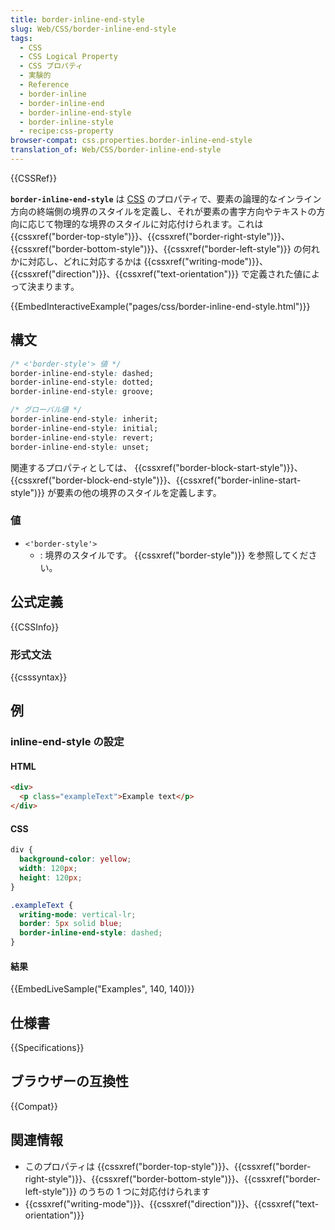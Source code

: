 ```yaml
---
title: border-inline-end-style
slug: Web/CSS/border-inline-end-style
tags:
  - CSS
  - CSS Logical Property
  - CSS プロパティ
  - 実験的
  - Reference
  - border-inline
  - border-inline-end
  - border-inline-end-style
  - border-inline-style
  - recipe:css-property
browser-compat: css.properties.border-inline-end-style
translation_of: Web/CSS/border-inline-end-style
---
```

{{CSSRef}}

**`border-inline-end-style`** は [CSS](/ja/docs/Web/CSS) のプロパティで、要素の論理的なインライン方向の終端側の境界のスタイルを定義し、それが要素の書字方向やテキストの方向に応じて物理的な境界のスタイルに対応付けられます。これは {{cssxref("border-top-style")}}、{{cssxref("border-right-style")}}、{{cssxref("border-bottom-style")}}、{{cssxref("border-left-style")}} の何れかに対応し、どれに対応するかは {{cssxref("writing-mode")}}、{{cssxref("direction")}}、{{cssxref("text-orientation")}} で定義された値によって決まります。

{{EmbedInteractiveExample("pages/css/border-inline-end-style.html")}}

## 構文

```css
/* <'border-style'> 値 */
border-inline-end-style: dashed;
border-inline-end-style: dotted;
border-inline-end-style: groove;

/* グローバル値 */
border-inline-end-style: inherit;
border-inline-end-style: initial;
border-inline-end-style: revert;
border-inline-end-style: unset;
```

関連するプロパティとしては、 {{cssxref("border-block-start-style")}}、{{cssxref("border-block-end-style")}}、{{cssxref("border-inline-start-style")}} が要素の他の境界のスタイルを定義します。

### 値

- `<'border-style'>`
  - : 境界のスタイルです。 {{cssxref("border-style")}} を参照してください。

## 公式定義

{{CSSInfo}}

### 形式文法

{{csssyntax}}

<h2 id="Examples">例</h2>

### inline-end-style の設定

#### HTML

```html
<div>
  <p class="exampleText">Example text</p>
</div>
```

#### CSS

```css
div {
  background-color: yellow;
  width: 120px;
  height: 120px;
}

.exampleText {
  writing-mode: vertical-lr;
  border: 5px solid blue;
  border-inline-end-style: dashed;
}
```

#### 結果

{{EmbedLiveSample("Examples", 140, 140)}}

## 仕様書

{{Specifications}}

## ブラウザーの互換性

{{Compat}}

## 関連情報

- このプロパティは {{cssxref("border-top-style")}}、{{cssxref("border-right-style")}}、{{cssxref("border-bottom-style")}}、{{cssxref("border-left-style")}} のうちの 1 つに対応付けられます
- {{cssxref("writing-mode")}}、{{cssxref("direction")}}、{{cssxref("text-orientation")}}
